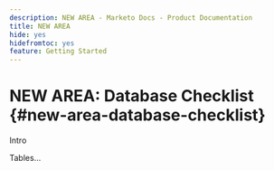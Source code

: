 ```yaml
---
description: NEW AREA - Marketo Docs - Product Documentation
title: NEW AREA
hide: yes
hidefromtoc: yes
feature: Getting Started
---
```

# NEW AREA: Database Checklist {#new-area-database-checklist}

Intro

Tables...
